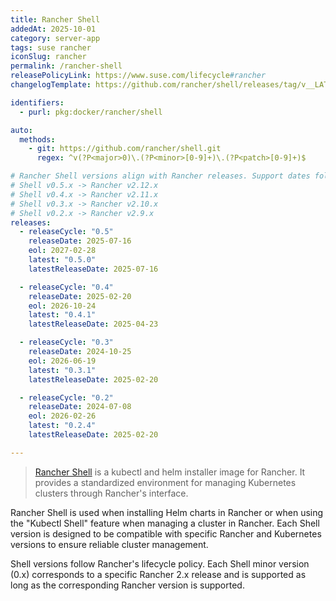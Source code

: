 ```yaml
---
title: Rancher Shell
addedAt: 2025-10-01
category: server-app
tags: suse rancher
iconSlug: rancher
permalink: /rancher-shell
releasePolicyLink: https://www.suse.com/lifecycle#rancher
changelogTemplate: https://github.com/rancher/shell/releases/tag/v__LATEST__

identifiers:
  - purl: pkg:docker/rancher/shell

auto:
  methods:
    - git: https://github.com/rancher/shell.git
      regex: ^v(?P<major>0)\.(?P<minor>[0-9]+)\.(?P<patch>[0-9]+)$

# Rancher Shell versions align with Rancher releases. Support dates follow the Rancher lifecycle.
# Shell v0.5.x -> Rancher v2.12.x
# Shell v0.4.x -> Rancher v2.11.x
# Shell v0.3.x -> Rancher v2.10.x
# Shell v0.2.x -> Rancher v2.9.x
releases:
  - releaseCycle: "0.5"
    releaseDate: 2025-07-16
    eol: 2027-02-28
    latest: "0.5.0"
    latestReleaseDate: 2025-07-16

  - releaseCycle: "0.4"
    releaseDate: 2025-02-20
    eol: 2026-10-24
    latest: "0.4.1"
    latestReleaseDate: 2025-04-23

  - releaseCycle: "0.3"
    releaseDate: 2024-10-25
    eol: 2026-06-19
    latest: "0.3.1"
    latestReleaseDate: 2025-02-20

  - releaseCycle: "0.2"
    releaseDate: 2024-07-08
    eol: 2026-02-26
    latest: "0.2.4"
    latestReleaseDate: 2025-02-20

---
```


> [Rancher Shell](https://github.com/rancher/shell) is a kubectl and helm installer image for Rancher.
> It provides a standardized environment for managing Kubernetes clusters through Rancher's interface.

Rancher Shell is used when installing Helm charts in Rancher or when using the "Kubectl Shell" feature
when managing a cluster in Rancher. Each Shell version is designed to be compatible with specific
Rancher and Kubernetes versions to ensure reliable cluster management.

Shell versions follow Rancher's lifecycle policy. Each Shell minor version (0.x) corresponds to a
specific Rancher 2.x release and is supported as long as the corresponding Rancher version is supported.

